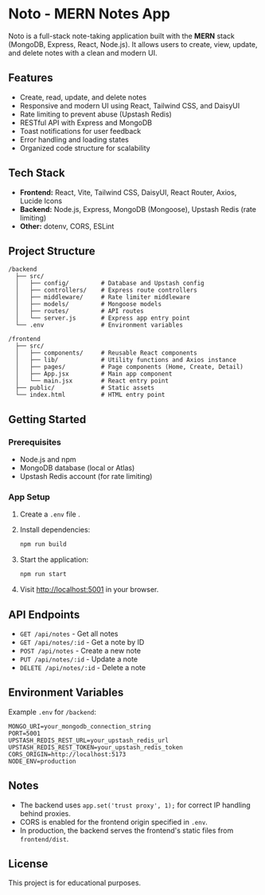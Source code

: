 # Noto - MERN Notes App

Noto is a full-stack note-taking application built with the **MERN** stack (MongoDB, Express, React, Node.js). It allows users to create, view, update, and delete notes with a clean and modern UI.

## Features

- Create, read, update, and delete notes
- Responsive and modern UI using React, Tailwind CSS, and DaisyUI
- Rate limiting to prevent abuse (Upstash Redis)
- RESTful API with Express and MongoDB
- Toast notifications for user feedback
- Error handling and loading states
- Organized code structure for scalability

## Tech Stack

- **Frontend:** React, Vite, Tailwind CSS, DaisyUI, React Router, Axios, Lucide Icons
- **Backend:** Node.js, Express, MongoDB (Mongoose), Upstash Redis (rate limiting)
- **Other:** dotenv, CORS, ESLint

## Project Structure

```
/backend
  ├── src/
  │   ├── config/         # Database and Upstash config
  │   ├── controllers/    # Express route controllers
  │   ├── middleware/     # Rate limiter middleware
  │   ├── models/         # Mongoose models
  │   ├── routes/         # API routes
  │   └── server.js       # Express app entry point
  └── .env                # Environment variables

/frontend
  ├── src/
  │   ├── components/     # Reusable React components
  │   ├── lib/            # Utility functions and Axios instance
  │   ├── pages/          # Page components (Home, Create, Detail)
  │   ├── App.jsx         # Main app component
  │   └── main.jsx        # React entry point
  ├── public/             # Static assets
  └── index.html          # HTML entry point
```

## Getting Started

### Prerequisites

- Node.js and npm
- MongoDB database (local or Atlas)
- Upstash Redis account (for rate limiting)

### App Setup

1. Create a `.env` file .

2. Install dependencies:
      ```bash
      npm run build
      ```
3. Start the application:
      ```bash
      npm run start
      ```
4. Visit [http://localhost:5001](http://localhost:5001) in your browser.

## API Endpoints

- `GET /api/notes` - Get all notes
- `GET /api/notes/:id` - Get a note by ID
- `POST /api/notes` - Create a new note
- `PUT /api/notes/:id` - Update a note
- `DELETE /api/notes/:id` - Delete a note

## Environment Variables

Example `.env` for `/backend`:

```
MONGO_URI=your_mongodb_connection_string
PORT=5001
UPSTASH_REDIS_REST_URL=your_upstash_redis_url
UPSTASH_REDIS_REST_TOKEN=your_upstash_redis_token
CORS_ORIGIN=http://localhost:5173
NODE_ENV=production
```

## Notes

- The backend uses `app.set('trust proxy', 1);` for correct IP handling behind proxies.
- CORS is enabled for the frontend origin specified in `.env`.
- In production, the backend serves the frontend's static files from `frontend/dist`.

## License

This project is for educational purposes.
